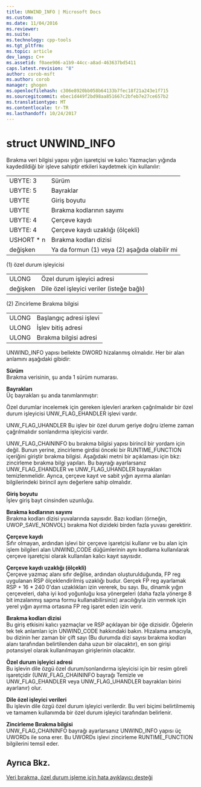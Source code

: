 ```yaml
---
title: UNWIND_INFO | Microsoft Docs
ms.custom: 
ms.date: 11/04/2016
ms.reviewer: 
ms.suite: 
ms.technology: cpp-tools
ms.tgt_pltfrm: 
ms.topic: article
dev_langs: C++
ms.assetid: f0aee906-a1b9-44cc-a8ad-463637bd5411
caps.latest.revision: "8"
author: corob-msft
ms.author: corob
manager: ghogen
ms.openlocfilehash: c306e8920bb058b64133b7fec18f21a243e1f715
ms.sourcegitcommit: ebec1d449f2bd98aa851667c2bfeb7e27ce657b2
ms.translationtype: MT
ms.contentlocale: tr-TR
ms.lasthandoff: 10/24/2017
---
```

# <a name="struct-unwindinfo"></a>struct UNWIND_INFO
Bırakma veri bilgisi yapısı yığın işaretçisi ve kalıcı Yazmaçları yığında kaydedildiği bir işleve sahiptir etkileri kaydetmek için kullanılır:  
  
|||  
|-|-|  
|UBYTE: 3|Sürüm|  
|UBYTE: 5|Bayraklar|  
|UBYTE|Giriş boyutu|  
|UBYTE|Bırakma kodlarının sayımı|  
|UBYTE: 4|Çerçeve kaydı|  
|UBYTE: 4|Çerçeve kaydı uzaklığı (ölçekli)|  
|USHORT * n|Bırakma kodları dizisi|  
|değişken|Ya da formun (1) veya (2) aşağıda olabilir mi|  
  
 (1) özel durum işleyicisi  
  
|||  
|-|-|  
|ULONG|Özel durum işleyici adresi|  
|değişken|Dile özel işleyici veriler (isteğe bağlı)|  
  
 (2) Zincirleme Bırakma bilgisi  
  
|||  
|-|-|  
|ULONG|Başlangıç adresi işlevi|  
|ULONG|İşlev bitiş adresi|  
|ULONG|Bırakma bilgisi adresi|  
  
 UNWIND_INFO yapısı bellekte DWORD hizalanmış olmalıdır. Her bir alan anlamını aşağıdaki gibidir:  
  
 **Sürüm**  
 Bırakma verisinin, şu anda 1 sürüm numarası.  
  
 **Bayrakları**  
 Üç bayrakları şu anda tanımlanmıştır:  
  
 Özel durumlar incelemek için gereken işlevleri ararken çağrılmalıdır bir özel durum işleyicisi UNW_FLAG_EHANDLER işlevi vardır.  
  
 UNW_FLAG_UHANDLER Bu işlev bir özel durum geriye doğru izleme zaman çağrılmalıdır sonlandırma işleyicisi vardır.  
  
 UNW_FLAG_CHAININFO bu bırakma bilgisi yapısı birincil bir yordam için değil. Bunun yerine, zincirleme girdisi önceki bir RUNTIME_FUNCTION içeriğini giriştir bırakma bilgisi. Aşağıdaki metni bir açıklaması için bkz: zincirleme bırakma bilgi yapıları. Bu bayrağı ayarlarsanız UNW_FLAG_EHANDLER ve UNW_FLAG_UHANDLER bayrakları temizlenmelidir. Ayrıca, çerçeve kayıt ve sabit yığın ayırma alanları bilgilerindeki birincil aynı değerlere sahip olmalıdır.  
  
 **Giriş boyutu**  
 İşlev giriş bayt cinsinden uzunluğu.  
  
 **Bırakma kodlarının sayımı**  
 Bırakma kodları dizisi yuvalarında sayısıdır. Bazı kodları (örneğin, UWOP_SAVE_NONVOL) bırakma Not dizideki birden fazla yuvası gerektirir.  
  
 **Çerçeve kaydı**  
 Sıfır olmayan, ardından işlevi bir çerçeve işaretçisi kullanır ve bu alan için işlem bilgileri alan UNWIND_CODE düğümlerinin aynı kodlama kullanılarak çerçeve işaretçisi olarak kullanılan kalıcı kayıt sayısıdır.  
  
 **Çerçeve kaydı uzaklığı (ölçekli)**  
 Çerçeve yazmaç alanı sıfır değilse, ardından oluşturulduğunda, FP reg uygulanan RSP ölçeklendirilmiş uzaklığı budur. Gerçek FP reg ayarlamak RSP + 16 * 240 0'dan uzaklıkları izin vererek, bu sayı. Bu, dinamik yığın çerçeveleri, daha iyi kod yoğunluğu kısa yönergeleri (daha fazla yönerge 8 bit imzalanmış sapma formu kullanabilirsiniz) aracılığıyla izin vermek için yerel yığın ayırma ortasına FP reg işaret eden izin verir.  
  
 **Bırakma kodları dizisi**  
 Bu giriş etkisini kalıcı yazmaçlar ve RSP açıklayan bir öğe dizisidir. Öğelerin tek tek anlamları için UNWIND_CODE hakkındaki bakın. Hizalama amacıyla, bu dizinin her zaman bir çift sayı (Bu durumda dizi sayısı bırakma kodları alanı tarafından belirtilenden daha uzun bir olacaktır), en son girişi potansiyel olarak kullanılmayan girişlerinin olacaktır.  
  
 **Özel durum işleyici adresi**  
 Bu işlevin dile özgü özel durum/sonlandırma işleyicisi için bir resim göreli işaretçidir (UNW_FLAG_CHAININFO bayrağı Temizle ve UNW_FLAG_EHANDLER veya UNW_FLAG_UHANDLER bayrakları birini ayarlanır) olur.  
  
 **Dile özel işleyici verileri**  
 Bu işlevin dile özgü özel durum işleyici verilerdir. Bu veri biçimi belirtilmemiş ve tamamen kullanımda bir özel durum işleyici tarafından belirlenir.  
  
 **Zincirleme Bırakma bilgisi**  
 UNW_FLAG_CHAININFO bayrağı ayarlarsanız UNWIND_INFO yapısı üç UWORDs ile sona erer.  Bu UWORDs işlevi zincirleme RUNTIME_FUNCTION bilgilerini temsil eder.  
  
## <a name="see-also"></a>Ayrıca Bkz.  
 [Veri bırakma, özel durum işleme için hata ayıklayıcı desteği](../build/unwind-data-for-exception-handling-debugger-support.md)